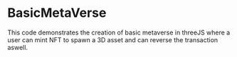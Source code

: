 # BasicMetaVerse
This code demonstrates the creation of basic metaverse in threeJS where a user can mint NFT to spawn a 3D asset and can reverse the transaction aswell.
